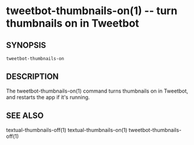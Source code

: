 tweetbot-thumbnails-on(1) -- turn thumbnails on in Tweetbot
===========================================================

## SYNOPSIS

`tweetbot-thumbnails-on`

## DESCRIPTION

The tweetbot-thumbnails-on(1) command turns thumbnails on in Tweetbot, and restarts the app if it's running.

## SEE ALSO

textual-thumbnails-off(1)
textual-thumbnails-on(1)
tweetbot-thumbnails-off(1)


[SYNOPSIS]: #SYNOPSIS "SYNOPSIS"
[DESCRIPTION]: #DESCRIPTION "DESCRIPTION"
[SEE ALSO]: #SEE-ALSO "SEE ALSO"


[np(1)]: np.1.html
[textual-thumbnails-off(1)]: textual-thumbnails-off.1.html
[textual-thumbnails-on(1)]: textual-thumbnails-on.1.html
[tweetbot-thumbnails-off(1)]: tweetbot-thumbnails-off.1.html
[tweetbot-thumbnails-on(1)]: tweetbot-thumbnails-on.1.html
